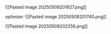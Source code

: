 ![[Pasted image 20250508201627.png]]

optimise:
![[Pasted image 20250508201740.png]]


![[Pasted image 20250508202256.png]]

